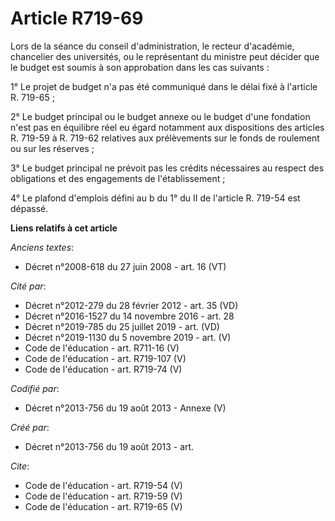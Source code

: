 # Article R719-69

Lors de la séance du conseil d'administration, le recteur d'académie, chancelier des universités, ou le représentant du
ministre peut décider que le budget est soumis à son approbation dans les cas suivants : 

1° Le projet de budget n'a pas été communiqué dans le délai fixé à l'article R. 719-65 ; 

2° Le budget principal ou le budget annexe ou le budget d'une fondation n'est pas en équilibre réel eu égard notamment aux
dispositions des articles R. 719-59 à R. 719-62 relatives aux prélèvements sur le fonds de roulement ou sur les réserves ; 

3° Le budget principal ne prévoit pas les crédits nécessaires au respect des obligations et des engagements de
l'établissement ; 

4° Le plafond d'emplois défini au b du 1° du II de l'article R. 719-54 est dépassé.

**Liens relatifs à cet article**

_Anciens textes_:

  - Décret n°2008-618 du 27 juin 2008 - art. 16 (VT)

_Cité par_:

  - Décret n°2012-279 du 28 février 2012 - art. 35 (VD)
  - Décret n°2016-1527 du 14 novembre 2016 - art. 28
  - Décret n°2019-785 du 25 juillet 2019 - art. (VD)
  - Décret n°2019-1130 du 5 novembre 2019 - art. (V)
  - Code de l'éducation - art. R711-16 (V)
  - Code de l'éducation - art. R719-107 (V)
  - Code de l'éducation - art. R719-74 (V)

_Codifié par_:

  - Décret n°2013-756 du 19 août 2013 -  Annexe (V)

_Créé par_:

  - Décret n°2013-756 du 19 août 2013 - art.

_Cite_:

  - Code de l'éducation - art. R719-54 (V)
  - Code de l'éducation - art. R719-59 (V)
  - Code de l'éducation - art. R719-65 (V)
